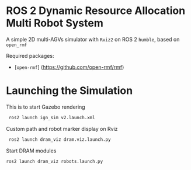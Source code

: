 # ROS 2 Dynamic Resource Allocation Multi Robot System
A simple 2D multi-AGVs simulator with `Rviz2` on ROS 2 `humble`, based on `open_rmf`

Required packages:
- [`open-rmf`] (https://github.com/open-rmf/rmf)

# Launching the Simulation
This is to start Gazebo rendering
```bash
 ros2 launch ign_sim v2.launch.xml
```
Custom path and robot marker display on Rviz
```bash
 ros2 launch dram_viz dram.viz.launch.py
```
Start DRAM modules
```bash
ros2 launch dram_viz robots.launch.py
```
